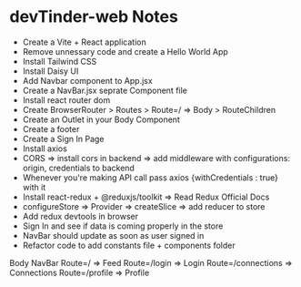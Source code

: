 # devTinder-web Notes

- Create a Vite + React application
- Remove unnessary code and create a Hello World App
- Install Tailwind CSS
- Install Daisy UI
- Add Navbar component to App.jsx
- Create a NavBar.jsx seprate Component file
- Install react router dom
- Create BrowserRouter > Routes > Route=/ => Body > RouteChildren
- Create an Outlet in your Body Component
- Create a footer
- Create a Sign In Page
- Install axios
- CORS => install cors in backend => add middleware with configurations: origin, credentials to backend
- Whenever you're making API call pass axios {withCredentials : true} with it
- Install react-redux + @reduxjs/toolkit => Read Redux Official Docs
- configureStore => Provider => createSlice => add reducer to store
- Add redux devtools in browser
- Sign In and see if data is coming properly in the store
- NavBar should update as soon as user signed in
- Refactor code to add constants file + components folder

Body
NavBar
Route=/ => Feed
Route=/login => Login
Route=/connections => Connections
Route=/profile => Profile
